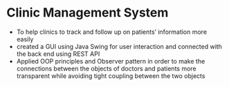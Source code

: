# Clinic Management System

- To help clinics to track and follow up on patients’ information more easily
- created a GUI using Java Swing for user interaction and connected with the back end using REST API
- Applied OOP principles and Observer pattern in order to make the connections between the objects of doctors and patients more transparent while avoiding tight coupling between the two objects
